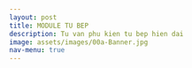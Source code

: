```yaml
---
layout: post
title: MODULE TU BEP
description: Tu van phu kien tu bep hien dai
image: assets/images/00a-Banner.jpg
nav-menu: true
---
```

